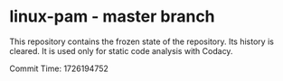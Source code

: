 # linux-pam - master branch

This repository contains the frozen state of the repository.
Its history is cleared. It is used only for static code
analysis with Codacy.

Commit Time: 1726194752